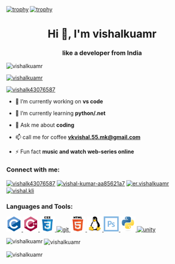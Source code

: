 [![trophy](https://github-profile-trophy.vercel.app/vishalkuamr=ryo-ma)](https://github.com/ryo-ma/github-profile-trophy)
[![trophy](https://github-profile-trophy.vercel.app/vishalkuamr=ryo-ma&theme=onedark)](https://github.com/ryo-ma/github-profile-trophy)
<h1 align="center">Hi 👋, I'm vishalkuamr</h1>
<h3 align="center">like a developer from India</h3>

<p align="left"> <img src="https://komarev.com/ghpvc/?username=vishalkuamr&label=Profile%20views&color=0e75b6&style=flat" alt="vishalkuamr" /> </p>

<p align="left"> <a href="https://github.com/ryo-ma/github-profile-trophy"><img src="https://github-profile-trophy.vercel.app/?username=vishalkuamr" alt="vishalkuamr" /></a> </p>

<p align="left"> <a href="https://twitter.com/vishalk43076587" target="blank"><img src="https://img.shields.io/twitter/follow/vishalk43076587?logo=twitter&style=for-the-badge" alt="vishalk43076587" /></a> </p>

- 🔭 I’m currently working on **vs code**

- 🌱 I’m currently learning **python/.net**

- 💬 Ask me about **coding**

- 📫 call me for coffee **vkvishal.55.mk@gmail.com**

- ⚡ Fun fact **music and watch web-series online**

<h3 align="left">Connect with me:</h3>
<p align="left">
<a href="https://twitter.com/vishalk43076587" target="blank"><img align="center" src="https://raw.githubusercontent.com/rahuldkjain/github-profile-readme-generator/neutral-icons/src/images/icons/Social/twitter.svg" alt="vishalk43076587" height="30" width="40" /></a>
<a href="https://linkedin.com/in/vishal-kumar-aa85621a7" target="blank"><img align="center" src="https://raw.githubusercontent.com/rahuldkjain/github-profile-readme-generator/neutral-icons/src/images/icons/Social/linked-in-alt.svg" alt="vishal-kumar-aa85621a7" height="30" width="40" /></a>
<a href="https://stackoverflow.com/users/er.vishalkuamr" target="blank"><img align="center" src="https://raw.githubusercontent.com/rahuldkjain/github-profile-readme-generator/neutral-icons/src/images/icons/Social/stack-overflow.svg" alt="er.vishalkuamr" height="30" width="40" /></a>
<a href="https://instagram.com/vishal.kli" target="blank"><img align="center" src="https://raw.githubusercontent.com/rahuldkjain/github-profile-readme-generator/neutral-icons/src/images/icons/Social/instagram.svg" alt="vishal.kli" height="30" width="40" /></a>
</p>

<h3 align="left">Languages and Tools:</h3>
<p align="left"> <a href="https://www.cprogramming.com/" target="_blank"> <img src="https://raw.githubusercontent.com/devicons/devicon/master/icons/c/c-original.svg" alt="c" width="40" height="40"/> </a> <a href="https://www.w3schools.com/cpp/" target="_blank"> <img src="https://raw.githubusercontent.com/devicons/devicon/master/icons/cplusplus/cplusplus-original.svg" alt="cplusplus" width="40" height="40"/> </a> <a href="https://www.w3schools.com/css/" target="_blank"> <img src="https://raw.githubusercontent.com/devicons/devicon/master/icons/css3/css3-original-wordmark.svg" alt="css3" width="40" height="40"/> </a> <a href="https://git-scm.com/" target="_blank"> <img src="https://www.vectorlogo.zone/logos/git-scm/git-scm-icon.svg" alt="git" width="40" height="40"/> </a> <a href="https://www.w3.org/html/" target="_blank"> <img src="https://raw.githubusercontent.com/devicons/devicon/master/icons/html5/html5-original-wordmark.svg" alt="html5" width="40" height="40"/> </a> <a href="https://www.linux.org/" target="_blank"> <img src="https://raw.githubusercontent.com/devicons/devicon/master/icons/linux/linux-original.svg" alt="linux" width="40" height="40"/> </a> <a href="https://www.photoshop.com/en" target="_blank"> <img src="https://raw.githubusercontent.com/devicons/devicon/master/icons/photoshop/photoshop-line.svg" alt="photoshop" width="40" height="40"/> </a> <a href="https://www.python.org" target="_blank"> <img src="https://raw.githubusercontent.com/devicons/devicon/master/icons/python/python-original.svg" alt="python" width="40" height="40"/> </a> <a href="https://unity.com/" target="_blank"> <img src="https://www.vectorlogo.zone/logos/unity3d/unity3d-icon.svg" alt="unity" width="40" height="40"/> </a> </p>

<p><img align="left" src="https://github-readme-stats.vercel.app/api/top-langs?username=vishalkuamr&show_icons=true&locale=en&layout=compact" alt="vishalkuamr" /></p>

<p>&nbsp;<img align="center" src="https://github-readme-stats.vercel.app/api?username=vishalkuamr&show_icons=true&locale=en" alt="vishalkuamr" /></p>

<p><img align="center" src="https://github-readme-streak-stats.herokuapp.com/?user=vishalkuamr&" alt="vishalkuamr" /></p>

